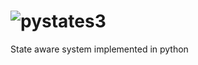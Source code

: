 # ![pystates3](https://github.com/jasjisdo/pystates3/blob/main/resources/logo.svg)
State aware system implemented in python
